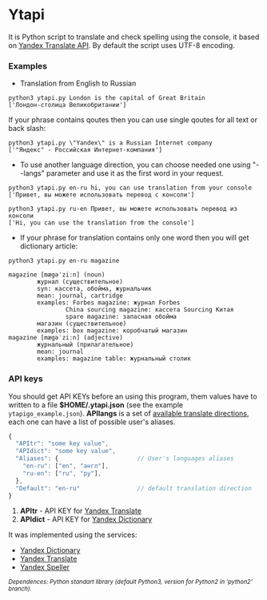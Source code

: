 # Ytapi

It is Python script to translate and check spelling using the console, it based on [Yandex Translate API](http://api.yandex.ru/translate/). By default the script uses UTF-8 encoding.

### Examples

* Translation from English to Russian

```
python3 ytapi.py London is the capital of Great Britain
['Лондон-столица Великобритании']
```

If your phrase contains qoutes then you can use single qoutes for all text or back slash:

```
python3 ytapi.py \"Yandex\" is a Russian Internet company
['"Яндекс" - Российская Интернет-компания']
```

* To use another language direction, you can choose needed one using "--langs" parameter and use it as the first word in your request.

```
python3 ytapi.py en-ru hi, you can use translation from your console
['Привет, вы можете использовать перевод с консоли']

python3 ytapi.py ru-en Привет, вы можете использовать перевод из консоли
['Hi, you can use the translation from the console']
```

* If your phrase for translation contains only one word then you will get dictionary article:

```
python3 ytapi.py en-ru magazine

magazine [mægəˈziːn] (noun)
        журнал (существительное)
        syn: кассета, обойма, журнальчик
        mean: journal, cartridge
        examples: Forbes magazine: журнал Forbes
                China sourcing magazine: кассета Sourcing Китая
                spare magazine: запасная обойма
        магазин (существительное)
        examples: box magazine: коробчатый магазин
magazine [mægəˈziːn] (adjective)
        журнальный (прилагательное)
        mean: journal
        examples: magazine table: журнальный столик
```



### API keys

You should get API KEYs before an using this program, them values have to written to a file **$HOME/.ytapi.json** (see the example `ytapigo_example.json`). **APIlangs** is a set of [available translate directions](https://tech.yandex.ru/translate/doc/dg/concepts/langs-docpage/), each one can have a list of possible user's aliases.

```javascript
{
  "APItr": "some key value",
  "APIdict": "some key value",
  "Aliases": {                      // User's languages aliases
    "en-ru": ["en", "англ"],
    "ru-en": ["ru", "ру"],
  },
  "Default": "en-ru"                // default translation direction
}
```

1. **APItr** - API KEY for [Yandex Translate](https://tech.yandex.ru/keys/get/?service=trnsl)
2. **APIdict** - API KEY for [Yandex Dictionary](https://tech.yandex.ru/keys/get/?service=dict)

It was implemented using the services:

* [Yandex Dictionary](http://api.yandex.com/dictionary/)
* [Yandex Translate](http://api.yandex.com/translate/)
* [Yandex Speller](http://api.yandex.ru/speller/)


<small>*Dependences: Python standart library (default Python3, version for Python2 in 'python2' branch).*</small>
